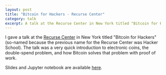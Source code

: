 ```yaml
---
layout: post
title: "Bitcoin for Hackers - Recurse Center"
category: talk
excerpt: A talk at the Recurse Center in New York titled "Bitcoin for Hackers".
---
```


I gave a talk at the [Recurse Center](https://www.recurse.com/) in New York
titled "Bitcoin for Hackers" (so-named because the previous name for the
Recurse Center was Hacker School). The talk was a very quick introduction to
electronic coins, the double-spend problem, and how Bitcoin solves that problem
with proof of work.

Slides and Jupyter notebook are available [here](https://github.com/jnewbery/bitcoin_for_hackers).
